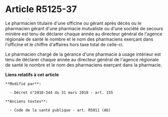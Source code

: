 # Article R5125-37

Le pharmacien titulaire d'une officine ou gérant après décès ou le pharmacien gérant d'une pharmacie mutualiste ou d'une
société de secours minière est tenu de déclarer chaque année au  directeur général de l'agence régionale de santé le nombre
et le nom des pharmaciens exerçant dans l'officine et le chiffre d'affaires hors taxe total de celle-ci. 

Le pharmacien chargé de la gérance d'une pharmacie à usage intérieur est tenu de déclarer chaque année au  directeur général
de l'agence régionale de santé le nombre et le nom des pharmaciens exerçant dans la pharmacie.

**Liens relatifs à cet article**

	**Modifié par**:

	  - Décret n°2010-344 du 31 mars 2010 - art. 155

	**Anciens textes**:

	  - Code de la santé publique - art. R5011 (Ab)
